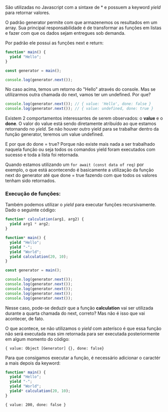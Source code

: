 São utilizadas no Javascript com a sintaxe de * e possuem a keyword *yield* para retornar valores.

O padrão generator permite com que armazenemos os resultados em um array. Sua principal responsabilidade é de transformar as funções em listas e fazer com que os dados sejam entregues sob demanda.

Por padrão ele possui as funções next e return:

```javascript
function* main() {
  yield "Hello";
}

const generator = main();

console.log(generator.next());
```

No caso acima, temos um retorno do "Hello" através do console. Mas se utilizarmos outra chamada do next, vamos ter um undefined. Por que?

```javascript
console.log(generator.next()); // { value: 'Hello', done: false }
console.log(generator.next()); // { value: undefined, done: true }
```

Existem 2 comportamentos interessantes de serem observados: o **value** e o **done**. O valor do value está sendo diretamente atribuído ao que estamos retornando no *yield*. Se não houver outro yield para se trabalhar dentro da função generator, teremos um value undefined. 

E por que do done = true? Porque não existe mais nada a ser trabalhado naquela função ou seja todos os comandos yield foram executados com sucesso e toda a lista foi retornada.

Quando estamos utilizando um `for await (const data of req)` por exemplo, o que está acontecendo é basicamente a utilização da função next do generator até que done = true fazendo com que todos os valores tenham sido retornados.

### Execução de funções:

Também podemos utilizar o *yield* para executar funções recursivamente. Dado o seguinte código:

```javascript
function* calculation(arg1, arg2) {
  yield arg1 * arg2;
}

function* main() {
  yield "Hello";
  yield "-";
  yield "World";
  yield calculation(20, 10);
}

const generator = main();

console.log(generator.next());
console.log(generator.next());
console.log(generator.next());
console.log(generator.next());
console.log(generator.next());
```

Nesse caso, pode-se deduzir que a função **calculation** vai ser utilizada durante a quarta chamada do next, correto? Mas não é isso que vai acontecer, de fato.

O que acontece, se não utilizamos o *yield* com asterísco é que essa função não será executada mas sim retornada para ser executada posteriormente em algum momento do código:

`{ value: Object [Generator] {}, done: false}`

Para que consigamos executar a função, é necessário adicionar o caractér a mais depois da keyword:

```javascript
function* main() {
  yield "Hello";
  yield "-";
  yield "World";
  yield* calculation(20, 10);
}
```

`{ value: 200, done: false }`
